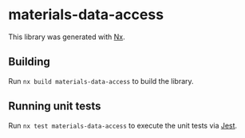 # materials-data-access

This library was generated with [Nx](https://nx.dev).

## Building

Run `nx build materials-data-access` to build the library.

## Running unit tests

Run `nx test materials-data-access` to execute the unit tests via [Jest](https://jestjs.io).
